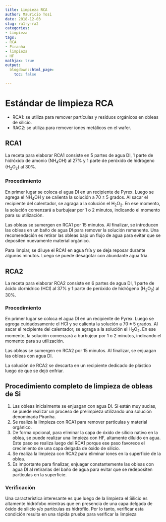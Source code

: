 ```yaml
---
title: Limpieza RCA
author: Mauricio Tosi
date: 2018-12-03
slug: ra1-y-ra2
categories:
- Limpieza
tags:
- RCA
- Piranha
- limpieza
- HF
mathjax: true
output:
  blogdown::html_page:
    toc: false

---
```

# Estándar de limpieza RCA

- RCA1: se utiliza para remover partículas y residuos orgánicos en obleas de silicio.
- RAC2: se utiliza para remover iones metálicos en el wafer.
  

## RCA1

La receta para elaborar RCA1 consiste en 5 partes de agua DI, 1 parte de hidróxido de amonio (NH$_4$OH) al 27% y 1 parte de peróxido de hidrógeno (H$_2$O$_2$) al 30%.

### Procedimiento

En primer lugar se coloca el agua DI en un recipiente de Pyrex. Luego se agrega el NH$_4$OH y se calienta la solución a $70\pm5$ grados. Al sacar el recipiente del calentador, se agraga a la solución el H$_2$O$_2$. En ese momento, la solución comenzará a burbujear por 1 o 2 minutos, indicando el momento para su utilización.

Las obleas se sumergen en RCA1 por 15 minutos. Al finalizar, se introducen las obleas en un baño de agua DI para remover la solución remanente. Una recomendación es retirar las obleas bajo un flujo de agua para evitar que se depositen nuevamente material orgánico.

Para limpiar, se diluye el RCA1 en agua fría y se deja reposar durante algunos minutos. Luego se puede desagotar con abundante agua fría.

## RCA2

La receta para elaborar RCA2 consiste en 6 partes de agua DI, 1 parte de ácido clorhídrico (HCl) al 37% y 1 parte de peróxido de hidrógeno (H$_2$O$_2$) al 30%.

### Procedimiento

En primer lugar se coloca el agua DI en un recipiente de Pyrex. Luego se agrega cuidadosamente el HCl y se calienta la solución a $70\pm5$ grados. Al sacar el recipiente del calentador, se agraga a la solución el H$_2$O$_2$. En ese momento, la solución comenzará a burbujear por 1 o 2 minutos, indicando el momento para su utilización.

Las obleas se sumergen en RCA2 por 15 minutos. Al finalizar, se enjuagan las obleas con agua DI.

La solución de RCA2 se descarta en un recipiente dedicado de plástico luego de que se dejó enfriar.

## Procedimiento completo de limpieza de obleas de Si

1. Las obleas inicialmente se enjuagan con agua DI. Si están muy sucias, se puede realizar un proceso de prelimpieza utilizando una solución denominada Piranha.
2. Se realiza la limpieza con RCA1 para remover partículas y material orgánico. 
3. De forma opcional, para eliminar la capa de óxido de silicio nativo en la oblea, se puede realizar una limpieza con HF, altamente diluido en agua. Este paso se realiza luego del RCA1 porque ese paso favorece el crecimiento de una capa delgada de óxido de silicio.
4. Se realiza la limpieza con RCA2 para eliminar iones en la superficie de la oblea.
5. Es importante para finalizar, enjuagar constantemente las obleas con agua DI al retirarlas del baño de agua para evitar que se redepositen partículas en la superficie.

### Verificación

Una característica interesante es que luego de la limpieza el Silicio es altamente hidrófobo mientras que en presencia de una capa delgada de óxido de silicio y/o partículas es hidrófilo. Por lo tanto, verificar esta condición resulta en una rápida prueba para verificar la limpieza